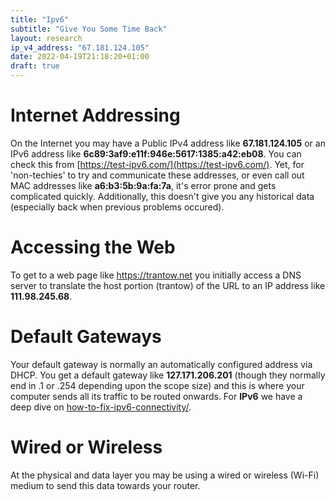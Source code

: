 ```yaml
---
title: "Ipv6"
subtitle: "Give You Some Time Back"
layout: research
ip_v4_address: "67.181.124.105"
date: 2022-04-19T21:18:20+01:00
draft: true
---
```


# Internet Addressing
On the Internet you may have a Public IPv4 address like **67.181.124.105** or an IPv6 address like **6c89:3af9:e11f:946e:5617:1385:a42:eb08**. You can check this from [https://test-ipv6.com/](https://test-ipv6.com/). Yet, for 'non-techies' to try and communicate these addresses, or even call out MAC addresses like **a6:b3:5b:9a:fa:7a**, it's error prone and gets complicated quickly. Additionally, this doesn't give you any historical data (especially back when previous problems occured).

# Accessing the Web
To get to a web page like https://trantow.net you initially access a DNS server to translate the host portion (trantow) of the URL to an IP address like **111.98.245.68**. 

# Default Gateways
Your default gateway is normally an automatically configured address via DHCP. You get a default gateway like **127.171.206.201** (though they normally end in .1 or .254 depending upon the scope size) and this is where your computer sends all its traffic to be routed onwards. For **IPv6** we have a deep dive on [how-to-fix-ipv6-connectivity/](/blog/how-to-fix-ipv6-connectivity/).

# Wired or Wireless
At the physical and data layer you may be using a wired or wireless (Wi-Fi) medium to send this data towards your router. 
